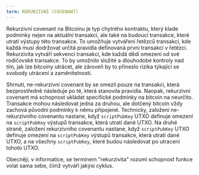 ```yaml
---
term: REKURZIVNÍ (COVENANT)
---
```


Rekurzivní covenant na Bitcoinu je typ chytrého kontraktu, který klade podmínky nejen na aktuální transakci, ale také na budoucí transakce, které utratí výstupy této transakce. To umožňuje vytváření řetězců transakcí, kde každá musí dodržovat určitá pravidla definovaná první transakcí v řetězci. Rekurzivita vytváří sekvenci transakcí, kde každá dědí omezení od své rodičovské transakce. To by umožnilo složité a dlouhodobé kontroly nad tím, jak lze bitcoiny utrácet, ale zároveň by to přineslo rizika týkající se svobody utrácení a zaměnitelnosti.

Shrnutí, ne-rekurzivní covenant by se omezil pouze na transakci, která bezprostředně následuje po té, která stanovila pravidla. Naopak, rekurzivní covenant má schopnost ukládat specifické podmínky na bitcoin na neurčito. Transakce mohou následovat jedna za druhou, ale dotčený bitcoin vždy zachová původní podmínky k němu připojené. Technicky, založení ne-rekurzivního covenantu nastane, když `scriptPubKey` UTXO definuje omezení na `scriptPubKey` výstupů transakce, která utratí dané UTXO. Na druhé straně, založení rekurzivního covenantu nastane, když `scriptPubKey` UTXO definuje omezení na `scriptPubKey` výstupů transakce, která utratí dané UTXO, a na všechny `scriptPubKey`, které budou následovat po utracení tohoto UTXO.

Obecněji, v informatice, se termínem "rekurzivita" rozumí schopnost funkce volat sama sebe, čímž vytváří jakýsi cyklus.